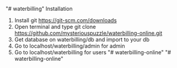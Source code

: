 "# waterbilling"
Installation

1. Install git https://git-scm.com/downloads
2. Open terminal and type git clone https://github.com/mysteriouspuzzle/waterbilling-online.git
3. Get database on waterbilling/db and import to your db
4. Go to localhost/waterbilling/admin for admin
5. Go to localhost/waterbilling for users
"# waterbilling-online" 
"# waterbilling-online" 
